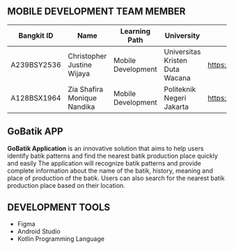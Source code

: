 ## **MOBILE DEVELOPMENT TEAM MEMBER**
| Bangkit ID | Name | Learning Path | University | Contact |
|------------|------|---------------|------------|---------|
| A239BSY2536 | Christopher Justine Wijaya | Mobile Development | Universitas Kristen Duta Wacana | https://www.linkedin.com/in/christopherjustine/ |
| A128BSX1964 | Zia Shafira Monique Nandika | Mobile Development | Politeknik Negeri Jakarta | https://www.linkedin.com/in/zia-shafira/ |

## **GoBatik APP**
**GoBatik Application** is an innovative solution that aims to help users identify batik patterns and find the nearest batik production place quickly and easily The application will recognize batik patterns and provide complete information about the name of the batik, history, meaning and place of production of the batik. Users can also search for the nearest batik production place based on their location.

## **DEVELOPMENT TOOLS**
- Figma
- Android Studio
- Kotlin Programming Language


